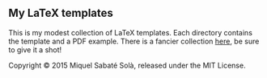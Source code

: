 
## My LaTeX templates

This is my modest collection of LaTeX templates. Each directory contains the
template and a PDF example. There is a fancier collection
[here](https://github.com/bamos/latex-templates), be sure to give it a shot!

Copyright &copy; 2015 Miquel Sabaté Solà, released under the MIT License.

